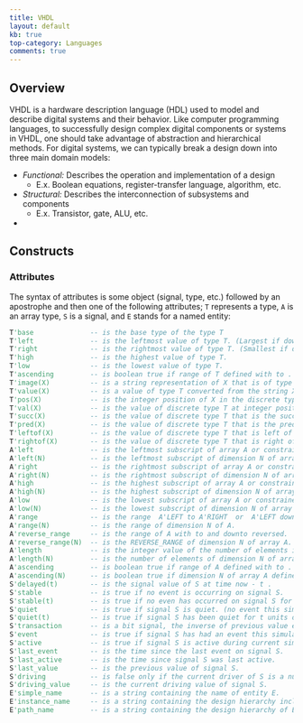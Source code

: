 ```yaml
---
title: VHDL
layout: default
kb: true
top-category: Languages
comments: true
---
```


## Overview

VHDL is a hardware description language (HDL) used to model and describe digital systems and their behavior. Like computer programming languages, to successfully design complex digital components or systems in VHDL, one should take advantage of abstraction and hierarchical methods. For digital systems, we can typically break a design down into three main domain models:
+ _Functional:_ Describes the operation and implementation of a design
    * E.x. Boolean equations, register-transfer language, algorithm, etc.
+ _Structural:_ Describes the interconnection of subsystems and components
    * E.x. Transistor, gate, ALU, etc.
+ 

## Constructs

### Attributes

The syntax of attributes is some object (signal, type, etc.) followed by an apostrophe and then one of the following attributes; `T` represents a type, `A` is an array type, `S` is a signal, and `E` stands for a named entity:

```vhdl
T'base              -- is the base type of the type T
T'left              -- is the leftmost value of type T. (Largest if downto)
T'right             -- is the rightmost value of type T. (Smallest if downto)
T'high              -- is the highest value of type T.
T'low               -- is the lowest value of type T.
T'ascending         -- is boolean true if range of T defined with to .
T'image(X)          -- is a string representation of X that is of type T.
T'value(X)          -- is a value of type T converted from the string X.
T'pos(X)            -- is the integer position of X in the discrete type T.
T'val(X)            -- is the value of discrete type T at integer position X.
T'succ(X)           -- is the value of discrete type T that is the successor of X.
T'pred(X)           -- is the value of discrete type T that is the predecessor of X.
T'leftof(X)         -- is the value of discrete type T that is left of X.
T'rightof(X)        -- is the value of discrete type T that is right of X.
A'left              -- is the leftmost subscript of array A or constrained array type.
A'left(N)           -- is the leftmost subscript of dimension N of array A.
A'right             -- is the rightmost subscript of array A or constrained array type.
A'right(N)          -- is the rightmost subscript of dimension N of array A.
A'high              -- is the highest subscript of array A or constrained array type.
A'high(N)           -- is the highest subscript of dimension N of array A.
A'low               -- is the lowest subscript of array A or constrained array type.
A'low(N)            -- is the lowest subscript of dimension N of array A.
A'range             -- is the range  A'LEFT to A'RIGHT  or  A'LEFT downto A'RIGHT .
A'range(N)          -- is the range of dimension N of A.
A'reverse_range     -- is the range of A with to and downto reversed.
A'reverse_range(N)  -- is the REVERSE_RANGE of dimension N of array A.
A'length            -- is the integer value of the number of elements in array A.
A'length(N)         -- is the number of elements of dimension N of array A.
A'ascending         -- is boolean true if range of A defined with to .
A'ascending(N)      -- is boolean true if dimension N of array A defined with to .
S'delayed(t)        -- is the signal value of S at time now - t .
S'stable            -- is true if no event is occurring on signal S.
S'stable(t)         -- is true if no even has occurred on signal S for t units of time.
S'quiet             -- is true if signal S is quiet. (no event this simulation cycle)
S'quiet(t)          -- is true if signal S has been quiet for t units of time.
S'transaction       -- is a bit signal, the inverse of previous value each cycle S is active.
S'event             -- is true if signal S has had an event this simulation cycle.
S'active            -- is true if signal S is active during current simulation cycle.
S'last_event        -- is the time since the last event on signal S.
S'last_active       -- is the time since signal S was last active.
S'last_value        -- is the previous value of signal S.
S'driving           -- is false only if the current driver of S is a null transaction.
S'driving_value     -- is the current driving value of signal S.
E'simple_name       -- is a string containing the name of entity E.
E'instance_name     -- is a string containing the design hierarchy including E.
E'path_name         -- is a string containing the design hierarchy of E to design root.
```
